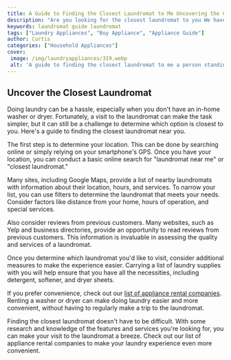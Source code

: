 ```yaml
---
title: A Guide to Finding the Closest Laundromat to Me Uncovering the Closest Laundromat
description: "Are you looking for the closest laundromat to you We have you covered Read our step-by-step guide to uncovering the closest laundromat and make your wash days more convenient"
keywords: laundromat guide laundromat
tags: ["Laundry Appliances", "Buy Appliance", "Appliance Guide"]
author: Curtis
categories: ["Household Appliances"]
cover: 
 image: /img/laundryappliances/319.webp
 alt: 'A guide to finding the closest laundromat to me a person standing in front of a row of washers and dryers'
---
```

## Uncover the Closest Laundromat
Doing laundry can be a hassle, especially when you don't have an in-home washer or dryer. Fortunately, a visit to the laundromat can make the task simpler, but it can still be a challenge to determine which option is closest to you. Here's a guide to finding the closest laundromat near you.

The first step is to determine your location. This can be done by searching online or simply relying on your smartphone's GPS. Once you have your location, you can conduct a basic online search for "laundromat near me" or "closest laundromat."

Many sites, including Google Maps, provide a list of nearby laundromats with information about their location, hours, and services. To narrow your list, you can use filters to determine the laundromat that meets your needs. Consider factors like distance from your home, hours of operation, and special services.

Also consider reviews from previous customers. Many websites, such as Yelp and business directories, provide an opportunity to read reviews from previous customers. This information is invaluable in assessing the quality and services of a laundromat.

Once you determine which laundromat you'd like to visit, consider additional measures to make the experience easier. Carrying a list of laundry supplies with you will help ensure that you have all the necessities, including detergent, softener, and dryer sheets.

If you prefer convenience, check out our [list of appliance rental companies](./pages/appliance-rental). Renting a washer or dryer can make doing laundry easier and more convenient, without having to regularly make a trip to the laundromat.

Finding the closest laundromat doesn't have to be difficult. With some research and knowledge of the features and services you're looking for, you can make your visit to the laundromat a breeze. Check out our list of appliance rental companies to make your laundry experience even more convenient.
